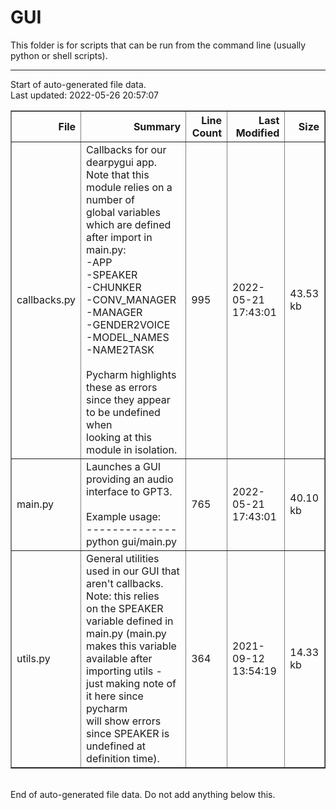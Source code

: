 # GUI

This folder is for scripts that can be run from the command line (usually python or shell scripts).


---
Start of auto-generated file data.<br/>Last updated: 2022-05-26 20:57:07

<table border="1" class="dataframe">
  <thead>
    <tr style="text-align: right;">
      <th>File</th>
      <th>Summary</th>
      <th>Line Count</th>
      <th>Last Modified</th>
      <th>Size</th>
    </tr>
  </thead>
  <tbody>
    <tr>
      <td>callbacks.py</td>
      <td>Callbacks for our dearpygui app. Note that this module relies on a number of<br/>global variables which are defined after import in main.py:<br/>-APP<br/>-SPEAKER<br/>-CHUNKER<br/>-CONV_MANAGER<br/>-MANAGER<br/>-GENDER2VOICE<br/>-MODEL_NAMES<br/>-NAME2TASK<br/><br/>Pycharm highlights these as errors since they appear to be undefined when<br/>looking at this module in isolation.</td>
      <td>995</td>
      <td>2022-05-21 17:43:01</td>
      <td>43.53 kb</td>
    </tr>
    <tr>
      <td>main.py</td>
      <td>Launches a GUI providing an audio interface to GPT3.<br/><br/>Example usage:<br/>--------------<br/>python gui/main.py</td>
      <td>765</td>
      <td>2022-05-21 17:43:01</td>
      <td>40.10 kb</td>
    </tr>
    <tr>
      <td>utils.py</td>
      <td>General utilities used in our GUI that aren't callbacks. Note: this relies<br/>on the SPEAKER variable defined in main.py (main.py makes this variable<br/>available after importing utils - just making note of it here since pycharm<br/>will show errors since SPEAKER is undefined at definition time).</td>
      <td>364</td>
      <td>2021-09-12 13:54:19</td>
      <td>14.33 kb</td>
    </tr>
  </tbody>
</table>
<br/>End of auto-generated file data. Do not add anything below this.
